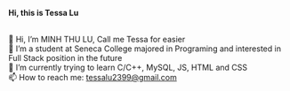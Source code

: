 <h size="20"><strong>Hi, this is Tessa Lu</strong></h><br><br>

👋 Hi, I’m MINH THU LU, Call me Tessa for easier<br>
👀 I’m a student at Seneca College majored in Programing and interested in Full Stack position in the future<br>
🌱 I’m currently trying to learn C/C++, MySQL, JS, HTML and CSS<br>
📫 How to reach me: 
<t>tessalu2399@gmail.com


<!---
tessalu239/tessalu239 is a ✨ special ✨ repository because its `README.md` (this file) appears on your GitHub profile.
You can click the Preview link to take a look at your changes.
--->
